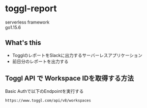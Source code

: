 # toggl-report

serverless framework  
go1.15.6

## What's this
- TogglのレポートをSlackに出力するサーバーレスアプリケーション
- 前日分のレポートを出力する

## Toggl API で Workspace IDを取得する方法
Basic Authで以下のEndpointを実行する
```
https://www.toggl.com/api/v8/workspaces
```